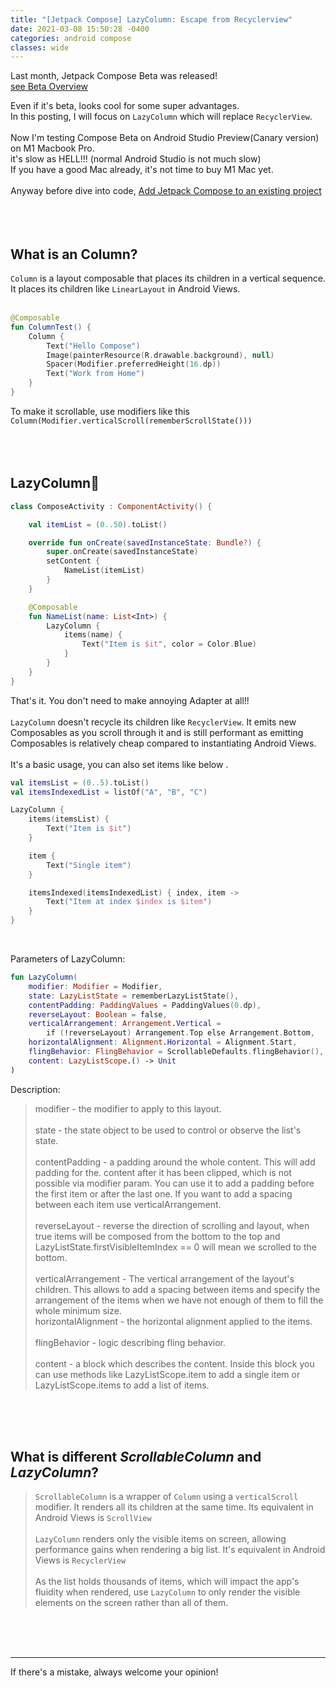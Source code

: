 ```yaml
---
title: "[Jetpack Compose] LazyColumn: Escape from Recyclerview"
date: 2021-03-08 15:50:28 -0400
categories: android compose
classes: wide
---
```


Last month, Jetpack Compose Beta was released!  
[see Beta Overview][beta-overview]  
  
Even if it's beta, looks cool for some super advantages.  
In this posting, I will focus on ```LazyColumn``` which will replace ```RecyclerView```.  
<br>
Now I'm testing Compose Beta on Android Studio Preview(Canary version) on M1 Macbook Pro.  
it's slow as HELL!!! (normal Android Studio is not much slow)  
If you have a good Mac already, it's not time to buy M1 Mac yet.  
<br>
Anyway before dive into code, [Add Jetpack Compose to an existing project][add-jetpack-compose]  
<br>
<br>
<br>

What is an Column?
---------------------
```Column``` is a layout composable that places its children in a vertical sequence.  
It places its children like ```LinearLayout``` in Android Views.  
<br>

```kotlin
@Composable
fun ColumnTest() {
    Column {
        Text("Hello Compose")
        Image(painterResource(R.drawable.background), null)
        Spacer(Modifier.preferredHeight(16.dp))
        Text("Work from Home")
    }
}
```
To make it scrollable, use modifiers like this ```Column(Modifier.verticalScroll(rememberScrollState()))```  
<br>
<br>
<br>

LazyColumn🐌
------------
```kotlin
class ComposeActivity : ComponentActivity() {

    val itemList = (0..50).toList()

    override fun onCreate(savedInstanceState: Bundle?) {
        super.onCreate(savedInstanceState)
        setContent {
            NameList(itemList)
        }
    }

    @Composable
    fun NameList(name: List<Int>) {
        LazyColumn {
            items(name) {
                Text("Item is $it", color = Color.Blue)
            }
        }
    }
}
```
That's it. You don't need to make annoying Adapter at all!!  
<br>
```LazyColumn``` doesn't recycle its children like ```RecyclerView```. It emits new Composables as you scroll through it and is still performant as emitting Composables is relatively cheap compared to instantiating Android Views.  
<br>
It's a basic usage, you can also set items like below . 
<br>
```kotlin
val itemsList = (0..5).toList()
val itemsIndexedList = listOf("A", "B", "C")

LazyColumn {
    items(itemsList) {
        Text("Item is $it")
    }

    item {
        Text("Single item")
    }

    itemsIndexed(itemsIndexedList) { index, item ->
        Text("Item at index $index is $item")
    }
}
```
<br>

Parameters of LazyColumn:
```kotlin
fun LazyColumn(
    modifier: Modifier = Modifier,
    state: LazyListState = rememberLazyListState(),
    contentPadding: PaddingValues = PaddingValues(0.dp),
    reverseLayout: Boolean = false,
    verticalArrangement: Arrangement.Vertical =
        if (!reverseLayout) Arrangement.Top else Arrangement.Bottom,
    horizontalAlignment: Alignment.Horizontal = Alignment.Start,
    flingBehavior: FlingBehavior = ScrollableDefaults.flingBehavior(),
    content: LazyListScope.() -> Unit
)
```
Description:
>modifier - the modifier to apply to this layout.  
><br>
>state - the state object to be used to control or observe the list's state.  
><br>
>contentPadding - a padding around the whole content. This will add padding for the. content after it has been clipped, which is not possible via modifier param. You can use it to add a padding before the first item or after the last one. If you want to add a spacing between each item use verticalArrangement.  
><br>
>reverseLayout - reverse the direction of scrolling and layout, when true items will be composed from the bottom to the top and LazyListState.firstVisibleItemIndex == 0 will mean we scrolled to the bottom.  
><br>
>verticalArrangement - The vertical arrangement of the layout's children. This allows to add a spacing between items and specify the arrangement of the items when we have not enough of them to fill the whole   minimum size.
><br>
>horizontalAlignment - the horizontal alignment applied to the items.  
><br>
>flingBehavior - logic describing fling behavior.  
><br>
>content - a block which describes the content. Inside this block you can use methods like LazyListScope.item to add a single item or LazyListScope.items to add a list of items.  
<br>
<br>
<br>

What is different *ScrollableColumn* and *LazyColumn*?
---------------------------------------------------------
>```ScrollableColumn``` is a wrapper of ```Column``` using a ```verticalScroll``` modifier. It renders all its children at the same time. Its equivalent in Android Views is ```ScrollView```  
><br>
>```LazyColumn``` renders only the visible items on screen, allowing performance gains when rendering a big list. It's equivalent in Android Views is ```RecyclerView```  
><br>
>As the list holds thousands of items, which will impact the app's fluidity when rendered, use ```LazyColumn``` to only render the visible elements on the screen rather than all of them.  
<br>
<br>
<br>

********************

If there's a mistake, always welcome your opinion!  


[beta-overview]: https://youtu.be/Ef1xKWjA9E8
[add-jetpack-compose]: https://developer.android.com/jetpack/compose/setup#add-compose
